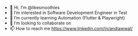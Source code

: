 - 👋 Hi, I’m @likesmoothies
- 👀 I’m interested in Software Development Engineer in Test
- 🌱 I’m currently learning Automation (Flutter & Playwright)
- 💞️ I’m looking to collaborate on 
- 📫 How to reach me https://www.linkedin.com/in/andiawwal/

<!---
likesmoothies/likesmoothies is a ✨ special ✨ repository because its `README.md` (this file) appears on your GitHub profile.
You can click the Preview link to take a look at your changes.
--->
